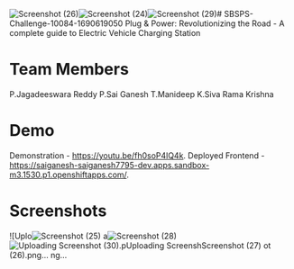 ![Screenshot (26)](https://github.com/smartinternz02/SBSPS-Challenge-10084-1690619050/assets/128334539/c0d7b31f-f121-4573-987c-c3df817136a5)![Screenshot (24)](https://github.com/smartinternz02/SBSPS-Challenge-10084-1690619050/assets/128334539/55e67dc0-8962-4cfd-9434-8c091eac5bcd)![Screenshot (29)](https://github.com/smartinternz02/SBSPS-Challenge-10084-1690619050/assets/128334539/a1af333e-491a-45a3-939d-4193bb79579e)# SBSPS-Challenge-10084-1690619050
Plug &amp; Power: Revolutionizing the Road - A complete guide to Electric Vehicle Charging Station
# Team Members
P.Jagadeeswara Reddy
P.Sai Ganesh
T.Manideep
K.Siva Rama Krishna
# Demo
Demonstration - https://youtu.be/fh0soP4lQ4k.
Deployed Frontend - https://saiganesh-saiganesh7795-dev.apps.sandbox-m3.1530.p1.openshiftapps.com/.
# Screenshots

![Uplo![Screenshot (25)](https://github.com/smartinternz02/SBSPS-Challenge-10084-1690619050/assets/128334539/340dc054-37fd-42aa-a80e-b7c781fd4e2e)
a![Screenshot (28)](https://github.com/smartinternz02/SBSPS-Challenge-10084-1690619050/assets/128334539/7d841858-fd9a-4647-8c90-7d7ccff24bb0)
![Uploading Screenshot (30).p![Uploading Screensh![Screenshot (27)](https://github.com/smartinternz02/SBSPS-Challenge-10084-1690619050/assets/128334539/3e18b7df-a9dd-4724-8467-2f8d2ec8ebe0)
ot (26).png…]()
ng…]()





